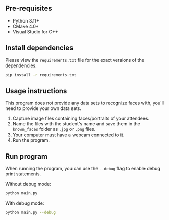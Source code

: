 ## Pre-requisites

- Python 3.11+
- CMake 4.0+
- Visual Studio for C++

## Install dependencies

Please view the `requirements.txt` file for the exact versions of the dependencies.

```bash
pip install -r requirements.txt
```

## Usage instructions

This program does not provide any data sets to recognize faces with,
you'll need to provide your own data sets.

1. Capture image files containing faces/portraits of your attendees.
2. Name the files with the student's name and save them in the `known_faces` folder as `.jpg` or `.png` files.
3. Your computer must have a webcam connected to it.
4. Run the program.

## Run program

When running the program, you can use the `--debug` flag to enable debug print statements.

Without debug mode:
```bash
python main.py
```

With debug mode:
```bash
python main.py --debug
```
